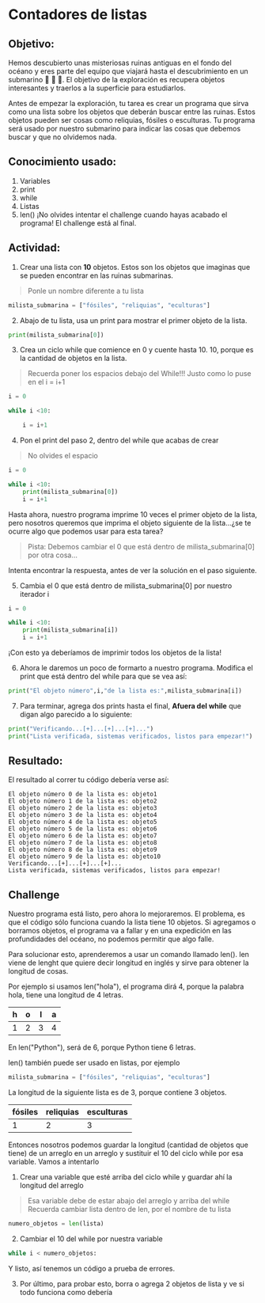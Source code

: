 # Contadores de listas
## Objetivo: 
Hemos descubierto unas misteriosas ruinas antiguas en el fondo del océano y  eres parte del equipo que viajará hasta el descubrimiento en un submarino :ocean: :ocean: :ocean:. El objetivo de la exploración es recupera objetos interesantes y traerlos a la superficie para estudiarlos. 

Antes de empezar la exploración, tu tarea es crear un programa que sirva como una lista sobre los objetos que deberán buscar entre las ruinas. Estos objetos pueden ser cosas como reliquias, fósiles o esculturas. Tu programa será usado por nuestro submarino para indicar las cosas que debemos buscar y que no olvidemos nada. 

## Conocimiento usado:
1. Variables
2. print
3. while
4. Listas
5. len() 
¡No olvides intentar el challenge cuando hayas acabado el programa! El challenge está al final.

## Actividad:
1) Crear una lista con **10** objetos. Estos son los objetos que imaginas que se pueden encontrar en las ruinas submarinas.
>Ponle un nombre diferente a tu lista
~~~python
milista_submarina = ["fósiles", "reliquias", "eculturas"] 
~~~

2) Abajo de tu lista, usa un print para mostrar el primer objeto de la lista.
~~~python
print(milista_submarina[0])
~~~

3) Crea un ciclo while que comience en 0 y cuente hasta 10.  10, porque es la cantidad de objetos en la lista.
> Recuerda poner los espacios debajo del While!!! Justo como lo puse en el i = i+1
~~~python
i = 0

while i <10:

	i = i+1
~~~

4) Pon el print del paso 2, dentro del while que acabas de crear
>No olvides el espacio
~~~python
i = 0

while i <10:
	print(milista_submarina[0])
	i = i+1
~~~

Hasta ahora, nuestro programa imprime 10 veces el primer objeto de la lista, pero nosotros queremos que imprima el objeto siguiente de la lista...¿se te ocurre algo que podemos usar para esta tarea?
>Pista: Debemos cambiar el 0 que está dentro de milista_submarina[0] por otra cosa...

Intenta encontrar la respuesta, antes de ver la solución en el paso siguiente.

5) Cambia el 0 que está dentro de milista_submarina[0] por nuestro iterador i
~~~python
i = 0

while i <10:
	print(milista_submarina[i])
	i = i+1
~~~

¡Con esto ya deberíamos de imprimir todos los objetos de la lista!

6) Ahora le daremos un poco de formarto a nuestro programa. Modifica el print que está dentro del while para que se vea así:
~~~python
print("El objeto número",i,"de la lista es:",milista_submarina[i])
~~~

7) Para terminar, agrega dos prints hasta el final, **Afuera del while** que digan algo parecido a lo siguiente:
~~~python
print("Verificando...[+]...[+]...[+]...")
print("Lista verificada, sistemas verificados, listos para empezar!")
~~~

## Resultado:
El resultado al correr tu código debería verse así:
~~~shell
El objeto número 0 de la lista es: objeto1
El objeto número 1 de la lista es: objeto2
El objeto número 2 de la lista es: objeto3
El objeto número 3 de la lista es: objeto4
El objeto número 4 de la lista es: objeto5
El objeto número 5 de la lista es: objeto6
El objeto número 6 de la lista es: objeto7
El objeto número 7 de la lista es: objeto8
El objeto número 8 de la lista es: objeto9
El objeto número 9 de la lista es: objeto10
Verificando...[+]...[+]...[+]...
Lista verificada, sistemas verificados, listos para empezar!
~~~

## Challenge
Nuestro programa está listo, pero ahora lo mejoraremos. El problema, es que el código sólo funciona cuando la lista tiene 10 objetos. Si agregamos o borramos objetos, el programa va a fallar y en una expedición en las profundidades del océano, no podemos permitir que algo falle.

Para solucionar esto, aprenderemos a usar un comando llamado len(). len viene de lenght que quiere decir longitud en inglés y sirve para obtener la longitud de cosas. 

Por ejemplo si usamos len("hola"), el programa dirá 4, porque la palabra hola, tiene una longitud de 4 letras.

| h   | o   | l   | a   |
| --- | --- | --- | --- |
| 1   | 2   | 3   | 4   |


En len("Python"), será de 6, porque Python tiene 6 letras.

len() también puede ser usado en listas, por ejemplo
~~~python
milista_submarina = ["fósiles", "reliquias", "eculturas"] 
~~~
La longitud de la siguiente lista es de 3, porque contiene 3 objetos.

| fósiles | reliquias | esculturas |
| ------- | --------- | ---------- |
| 1       | 2         | 3          |

Entonces nosotros podemos guardar la longitud (cantidad de objetos que tiene) de un arreglo en un arreglo y sustituir el 10 del ciclo while por esa variable. Vamos a intentarlo

1) Crear una variable que esté arriba del ciclo while y guardar ahí la longitud del arreglo
>Esa variable debe de estar abajo del arreglo y arriba del while
>Recuerda cambiar lista dentro de len, por el nombre de tu lista
~~~python
numero_objetos = len(lista)
~~~

2) Cambiar el 10 del while por nuestra variable
~~~python
while i < numero_objetos:
~~~

Y listo, así tenemos un código a prueba de errores.

3) Por último, para probar esto, borra o agrega 2 objetos de lista y ve si todo funciona como debería

